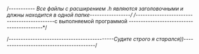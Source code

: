 /*----------- Все файлы с расширением *.h являются заголовочными и длжны находится в одной папке-----------------*/ 
/*--------------------------------------------с выполняемой программой ------------------------------------------*/

/*--------------------------------------------Судите строго я старался))-----------------------------------------*/

